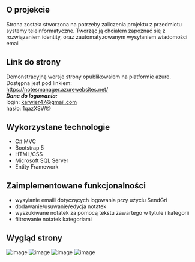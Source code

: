 ## O projekcie
Strona została stworzona na potrzeby zaliczenia projektu z przedmiotu systemy teleinformatyczne. Tworząc ją chciałem zapoznać się z rozwiązaniem identity, oraz zautomatyzowanym wysyłaniem wiadomości email
## Link do strony
Demonstracyjną wersje strony opublikowałem na platformie azure. Dostępna jest pod linkiem:  
https://notesmanager.azurewebsites.net/  
***Dane do logowania:***  
login: karwier47@gmail.com  
hasło: 1qazXSW@  

## Wykorzystane technologie
- C# MVC
- Bootstrap 5
- HTML/CSS
- Microsoft SQL Server
- Entity Framework

## Zaimplementowane funkcjonalności
- wysyłanie emaili dotyczących logowania przy użyciu SendGri
- dodawanie/usuwanie/edycja notatek
- wyszukiwane notatek za pomocą tekstu zawartego w tytule i kategorii
- filtrowanie notatek kategoriami

## Wygląd strony
![image](https://user-images.githubusercontent.com/80482388/227708661-53bbec7b-d0ac-4d3f-aba2-bb6afcbdc177.png)
![image](https://user-images.githubusercontent.com/80482388/227708669-caee0a5a-49f4-43d6-afb3-302b307b4935.png)
![image](https://user-images.githubusercontent.com/80482388/227708696-51ee94fa-eadb-4a90-a533-2a2bbb17a0e5.png)
![image](https://user-images.githubusercontent.com/80482388/227708716-0fee8e5e-23ff-419a-887c-a3b48af81455.png)




